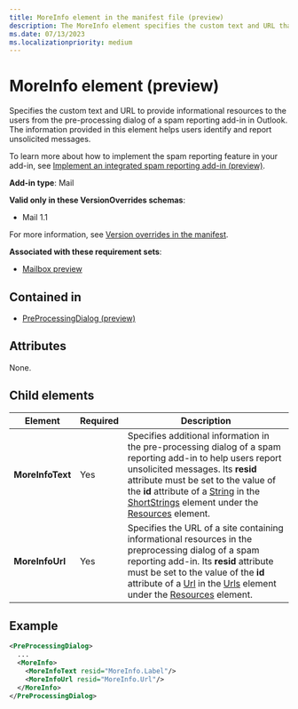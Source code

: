 ```yaml
---
title: MoreInfo element in the manifest file (preview)
description: The MoreInfo element specifies the custom text and URL that direct users to informational resources from the preprocessing dialog of a spam reporting add-in in Outlook.
ms.date: 07/13/2023
ms.localizationpriority: medium
---
```


# MoreInfo element (preview)

Specifies the custom text and URL to provide informational resources to the users from the pre-processing dialog of a spam reporting add-in in Outlook. The information provided in this element helps users identify and report unsolicited messages.

To learn more about how to implement the spam reporting feature in your add-in, see [Implement an integrated spam reporting add-in (preview)](/office/dev/add-ins/outlook/spam-reporting).

**Add-in type**: Mail

**Valid only in these VersionOverrides schemas**:

- Mail 1.1

For more information, see [Version overrides in the manifest](/office/dev/add-ins/develop/add-in-manifests#version-overrides-in-the-manifest).

**Associated with these requirement sets**:

- [Mailbox preview](../requirement-sets/outlook/preview-requirement-set/outlook-requirement-set-preview.md)

## Contained in

- [PreProcessingDialog (preview)](preprocessingdialog.md)

## Attributes

None.

## Child elements

| Element | Required | Description |
| ------- | ------- | -------|
| **MoreInfoText** | Yes | Specifies additional information in the pre-processing dialog of a spam reporting add-in to help users report unsolicited messages. Its **resid** attribute must be set to the value of the **id** attribute of a [String](string.md) in the [ShortStrings](shortstrings.md) element under the [Resources](resources.md) element. |
| **MoreInfoUrl** | Yes | Specifies the URL of a site containing informational resources in the preprocessing dialog of a spam reporting add-in. Its **resid** attribute must be set to the value of the **id** attribute of a [Url](url.md) in the [Urls](urls.md) element under the [Resources](resources.md) element. |

## Example

```xml
<PreProcessingDialog>
  ...
  <MoreInfo>
    <MoreInfoText resid="MoreInfo.Label"/>
    <MoreInfoUrl resid="MoreInfo.Url"/>
  </MoreInfo>
</PreProcessingDialog>
```
